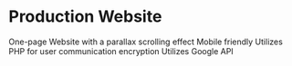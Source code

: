 # Production Website
One-page Website with a parallax scrolling effect
Mobile friendly 
Utilizes PHP for user communication encryption 
Utilizes Google API 
